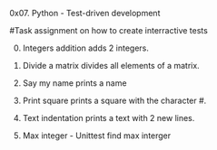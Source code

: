 0x07. Python - Test-driven development

#Task assignment on how to create interractive tests


0. Integers addition
    adds 2 integers.

1. Divide a matrix
    divides all elements of a matrix.

2. Say my name
    prints a name

3. Print square
    prints a square with the character #.

4. Text indentation
    prints a text with 2 new lines.

5. Max integer - Unittest
    find max interger

